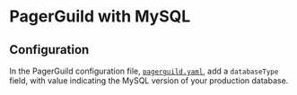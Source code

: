 # PagerGuild with MySQL

## Configuration

In the PagerGuild configuration file, [`pagerguild.yaml`](pagerguild.yml), add a `databaseType` field, with value indicating the MySQL version of your production database.
